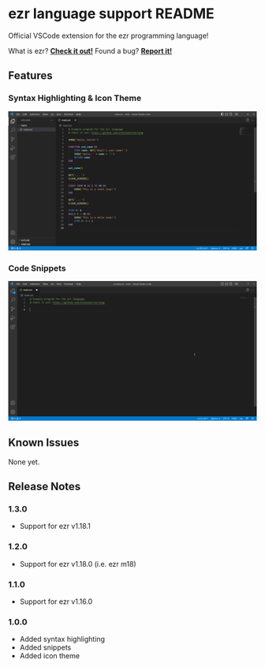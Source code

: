 # ezr language support README
Official VSCode extension for the ezr programming language!

What is ezr? [**Check it out!**](https://github.com/Uralstech/ezrlang)
Found a bug? [**Report it!**](https://github.com/Uralstech/ezrlang/issues)

## Features

### **Syntax Highlighting & Icon Theme**
![Syntax](./graphics/Syntax.png)
### **Code Snippets**
![Snippets](./graphics/Snippets.gif)

## Known Issues
None yet.

## Release Notes

### 1.3.0
- Support for ezr v1.18.1

### 1.2.0
- Support for ezr v1.18.0 (i.e. ezr m18)

### 1.1.0
- Support for ezr v1.16.0

### 1.0.0
- Added syntax highlighting
- Added snippets
- Added icon theme